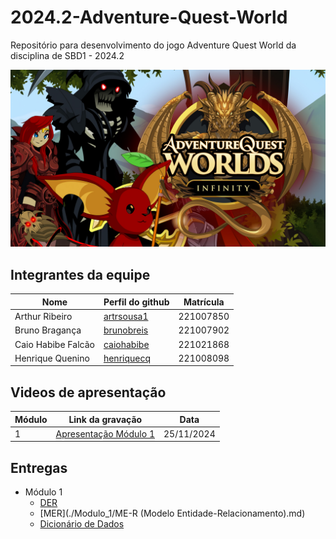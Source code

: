 # 2024.2-Adventure-Quest-World
Repositório para desenvolvimento do jogo Adventure Quest World da disciplina de SBD1 - 2024.2

![aqw](./aqw.jpg)

## Integrantes da equipe

| Nome         | Perfil do github                                 | Matrícula|
|--------------|--------------------------------------------------|----------|
| Arthur Ribeiro | [artrsousa1](https://github.com/artrsousa1)        | 221007850 |
| Bruno Bragança | [brunobreis](https://github.com/brunobreis)      | 221007902 |
| Caio Habibe Falcão| [caiohabibe](https://github.com/caiohabibe)| 221021868 |
| Henrique Quenino  | [henriquecq](https://github.com/henriquecq)            | 221008098 |

## Videos de apresentação

| Módulo         | Link da gravação       | Data |
|----------------|------------------------|------|
| 1              | [Apresentação Módulo 1]() | 25/11/2024 |

## Entregas

- Módulo 1
  - [DER](./Modulo_1/DER(Diagrama_Entidade_Relacionamento).png)
  - [MER](./Modulo_1/ME-R (Modelo Entidade-Relacionamento).md)
  - [Dicionário de Dados](./Modulo_1/0DD(Dicinario_de_Dados).md)

